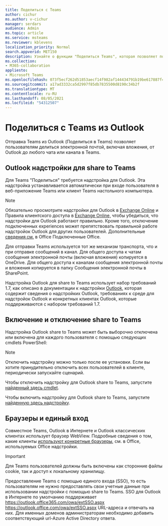 ```yaml
---
title: Поделиться с Teams
author: cichur
ms.author: v-cichur
manager: serdars
audience: Admin
ms.topic: article
ms.service: msteams
ms.reviewer: kblevens
localization_priority: Normal
search.appverid: MET150
description: Узнайте о функции "Поделиться Teams", которая позволяет пользователям делиться электронной почтой и вложениями из Outlook в любой чат или канал Teams.
ms.collection:
- M365-collaboration
appliesto:
- Microsoft Teams
ms.openlocfilehash: 073f5ecf262d51853aecf14f982af144434791b19be617887f4ac788f11b301c
ms.sourcegitcommit: a17ad3332ca5d2997f85db7835500d8190c34b2f
ms.translationtype: MT
ms.contentlocale: ru-RU
ms.lasthandoff: 08/05/2021
ms.locfileid: "54312507"
---
```

# <a name="share-to-teams-from-outlook"></a>Поделиться с Teams из Outlook

Отправка Teams из Outlook (Поделиться в Teams) позволяет пользователям делиться электронной почтой, включая вложения, от Outlook до любого чата или канала в Teams.

## <a name="outlook-add-in-for-share-to-teams"></a>Outlook надстройки для share to Teams 

Для Teams "Поделиться" требуется надстройка для Outlook. Эта надстройка устанавливается автоматически при входе пользователя в веб-приложение Teams или клиент Teams настольного компьютера.

> [!NOTE]
> Обязательно просмотрите надстройки для Outlook в [Exchange Online](/exchange/clients-and-mobile-in-exchange-online/add-ins-for-outlook/add-ins-for-outlook) и Правила клиентского доступа в [Exchange Online,](/exchange/clients-and-mobile-in-exchange-online/client-access-rules/client-access-rules) чтобы убедиться, что надстройки для Outlook работают правильно. Кроме того, отключение подключенных experiences может препятствовать правильной работе надстройок Outlook для других пользователей. Дополнительные [сведения см.](https://support.microsoft.com/topic/connected-experiences-in-office-8d2c04f7-6428-4e6e-ac58-5828d4da5b7c) в Office Подключенные Office.  

Для отправки Teams используется тот же механизм транспорта, что и при отправке сообщений в канал. Для общего доступа к чатам сообщения электронной почты (включая вложения) копируется в OneDrive. Для общего доступа к каналам сообщения электронной  почты и вложения копируется в папку Сообщения электронной почты в SharePoint.

Надстройка Outlook для share to Teams использует набор требований 1.7, как описано в документации к надстройки [Outlook](/exchange/clients-and-mobile-in-exchange-online/add-ins-for-outlook/add-ins-for-outlook), которая содержит сведения о надстройких Outlook, требованиях к среде для надстройок Outlook и конкретных клиентах Outlook, которые поддерживаются с набором требований 1.7.

## <a name="enabling-or-disabling-share-to-teams"></a>Включение и отключение share to Teams

Надстройка Outlook share to Teams может быть выборочно отключена или включена для каждого пользователя с помощью следующих cmdlets PowerShell:

> [!NOTE]
> Отключить надстройку можно только после ее установки. Если вы хотите принудительно отключить всех пользователей в клиенте, периодически запускайте сценарий.

Чтобы отключить надстройку для Outlook share to Teams, запустите [найденный здесь cmdlet](/powershell/module/exchange/disable-app?view=exchange-ps). 

Чтобы включить надстройку для Outlook share to Teams, запустите [найденную здесь надстройку](/powershell/module/exchange/enable-app?view=exchange-ps).

## <a name="browsers-and-single-sign-on"></a>Браузеры и единый вход

Совместное Teams, Outlook в Интернете и Outlook классических клиентах использует браузер WebView. Подробные сведения о том, какие клиенты [используют конкретные браузеры,](/office/dev/add-ins/concepts/browsers-used-by-office-web-add-ins) см. в Office, используемых Office надстройки. 

> [!IMPORTANT]
> Для Teams пользователей должны быть включены как сторонние файлы cookie, так и доступ к локальному хранилищу.

Предоставление Teams с помощью единого входа (SSO), то есть пользователям не нужно предоставлять свои учетные данные при использовании надстройки с помощью share to Teams. SSO для Outlook в Интернете по умолчанию поддерживает https://outlook.office365.com/owa/extSSO.aspx https://outlook.office.com/owa/extSSO.aspx URL-адреса и отвечать на них. Для именных доменов администраторам необходимо добавить соответствующий url-Azure Active Directory ответа.